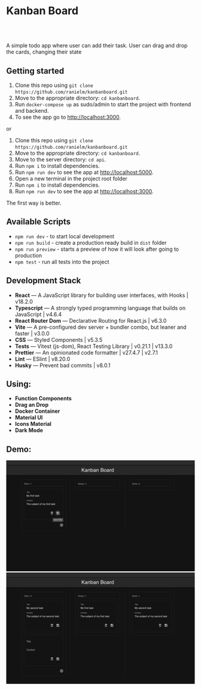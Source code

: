 <h1 align="center" background-color="pink">
<br>
 <h1>Kanban Board</h1>
<br>
<br>
</h1>

A simple todo app where user can add their task. User can drag and drop the cards, changing their state

## Getting started

1. Clone this repo using `git clone https://github.com/ranielm/kanbanboard.git`
2. Move to the appropriate directory: `cd kanbanboard`.<br />
3. Run `docker-compose up` as sudo/admin to start the project with frontend and backend.<br />
4. To see the app go to [http://localhost:3000](http://localhost:3000).

or 

1. Clone this repo using `git clone https://github.com/ranielm/kanbanboard.git`
2. Move to the appropriate directory: `cd kanbanboard`.<br />
3. Move to the server directory: `cd api`.<br />
4. Run `npm i` to install dependencies.<br />
5. Run `npm run dev` to see the app at [http://localhost:5000](http://localhost:5000).
6. Open a new terminal in the project root folder<br />
7. Run `npm i` to install dependencies.<br />
8. Run `npm run dev` to see the app at [http://localhost:3000](http://localhost:3000).

The first way is better.

## Available Scripts

- `npm run dev` - to start local development
- `npm run build` - create a production ready build in `dist` folder
- `npm run preview` - starts a preview of how it will look after going to production
- `npm test` - run all tests into the project

## Development Stack

- **React** — A JavaScript library for building user interfaces, with Hooks | v18.2.0
- **Typescript** — A strongly typed programming language that builds on JavaScript | v4.6.4
- **React Router Dom** — Declarative Routing for React.js | v6.3.0
- **Vite** — A pre-configured dev server + bundler combo, but leaner and faster | v3.0.0 
- **CSS** — Styled Components | v5.3.5
- **Tests** — Vitest (js-dom), React Testing Library | v0.21.1 | v13.3.0
- **Prettier** — An opinionated code formatter | v27.4.7 | v2.7.1
- **Lint** — ESlint | v8.20.0
- **Husky** — Prevent bad commits | v8.0.1

## Using:

- **Function Components**
- **Drag an Drop**
- **Docker Container**
- **Material UI**
- **Icons Material**
- **Dark Mode**

## Demo:

![demo1](src/assets/demo1.png)
![demo2](src/assets/demo2.png)